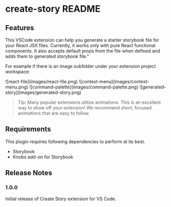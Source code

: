 # create-story README

## Features

This VSCode extension can help you generate a starter storybook file for your React JSX files. Currently, it works only with pure React functional components. It also accepts default props from the file when defined and adds them to generated storybook file."

For example if there is an image subfolder under your extension project workspace:

\!\[react-file\]\(images/react-file.png\)
\!\[context-menu\]\(images/context-menu.png\)
\!\[command-palette\]\(images/command-palette.png\)
\!\[generated-story\]\(images/generated-story.png\)

> Tip: Many popular extensions utilize animations. This is an excellent way to show off your extension! We recommend short, focused animations that are easy to follow.

## Requirements

This plugin requires following dependencies to perform at its best.
* Storybook
* Knobs add-on for Storybook

## Release Notes

### 1.0.0

Initial release of Create Story extension for VS Code.
